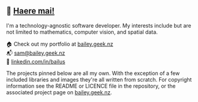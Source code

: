## 👋 [Haere mai!](https://www.youtube.com/watch?v=ekhlyCEUIqw)

I'm a technology-agnostic software developer. My interests include but are not limited to mathematics, computer vision, and spatial data.

🏠 Check out my portfolio at [bailey.geek.nz](http://bailey.geek.nz)  
📬 [sam@bailey.geek.nz](mailto:sam@bailey.geek.nz)  
🔗 [linkedin.com/in/bailus](https://www.linkedin.com/in/bailus/)  

The projects pinned below are all my own. With the exception of a few included libraries and images they're all written from scratch. For copyright information see the README or LICENCE file in the repository, or the associated project page on [bailey.geek.nz](http://bailey.geek.nz).
